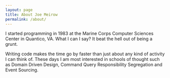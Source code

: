 ```yaml
---
layout: page
title: About Joe Meirow
permalink: /about/
---
```


I started programming in 1983 at the Marine Corps Computer Sciences Center in Quantico, VA.  What I can I say? It beat the hell out of being a grunt.

Writing code makes the time go by faster than just about any kind of activity I can think of. These days I am most interested in schools of thought such as Domain Driven Design, Command Query Responsibility Segregation and Event Sourcing. 
